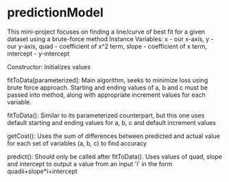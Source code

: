 # predictionModel
This mini-project focuses on finding a line/curve of best fit for a given dataset using a brute-force method
Instance Variables: x - our x-axis, y - our y-axis, quad - coefficient of x^2 term, slope - coefficient of x term, intercept - y-intercept

Constructor: Initializes values

fitToData[parameterized]: Main algorithm, seeks to minimize loss using brute force approach. Starting and ending values of a, b and c must be passed into method, 
along with appropriate increment values for each variable.

fitToData(): Similar to its parameterized counterpart, but this one uses default starting and ending values for a, b, c and default increment values

getCost(): Uses the sum of differences between predicted and actual value for each set of variables (a, b, c) to find accuracy

predict(): Should only be called after fitToData(). Uses values of quad, slope and intercept to output a value from an input 'i' in the form quad*i*i+slope*i+intercept
